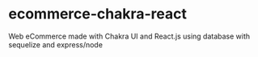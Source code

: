 # ecommerce-chakra-react
Web eCommerce made with Chakra UI and React.js using database with sequelize and express/node
